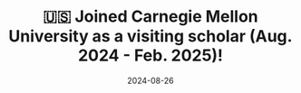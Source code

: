 ---
title: >-
    🇺🇸 Joined Carnegie Mellon University as a visiting scholar (Aug. 2024 - Feb. 2025)!
date: 2024-08-26
---